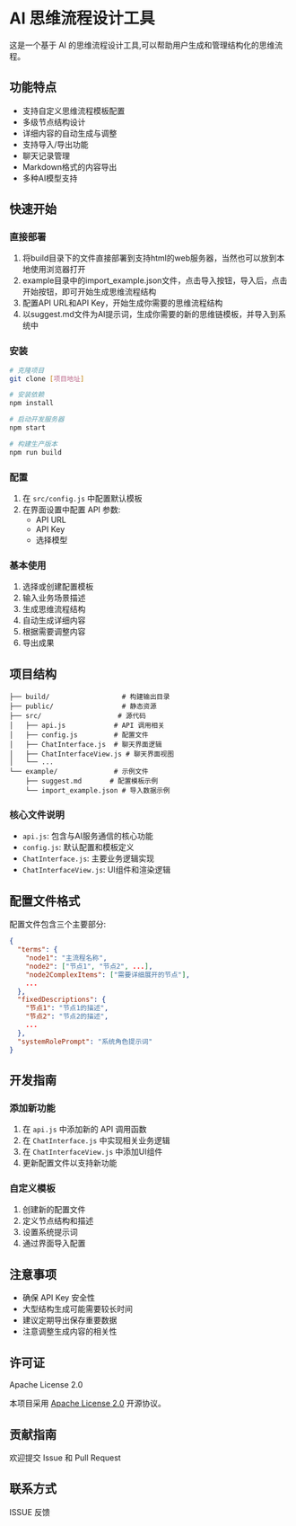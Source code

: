 # AI 思维流程设计工具

这是一个基于 AI 的思维流程设计工具,可以帮助用户生成和管理结构化的思维流程。

## 功能特点

- 支持自定义思维流程模板配置
- 多级节点结构设计
- 详细内容的自动生成与调整
- 支持导入/导出功能
- 聊天记录管理
- Markdown格式的内容导出
- 多种AI模型支持

## 快速开始

### 直接部署
1. 将build目录下的文件直接部署到支持html的web服务器，当然也可以放到本地使用浏览器打开
2. example目录中的import_example.json文件，点击导入按钮，导入后，点击开始按钮，即可开始生成思维流程结构
3. 配置API URL和API Key，开始生成你需要的思维流程结构
4. 以suggest.md文件为AI提示词，生成你需要的新的思维链模板，并导入到系统中

### 安装

```bash
# 克隆项目
git clone [项目地址]

# 安装依赖
npm install

# 启动开发服务器
npm start

# 构建生产版本
npm run build
```

### 配置

1. 在 `src/config.js` 中配置默认模板
2. 在界面设置中配置 API 参数:
   - API URL
   - API Key 
   - 选择模型

### 基本使用

1. 选择或创建配置模板
2. 输入业务场景描述
3. 生成思维流程结构
4. 自动生成详细内容
5. 根据需要调整内容
6. 导出成果

## 项目结构

```
├── build/                  # 构建输出目录
├── public/                 # 静态资源
├── src/                   # 源代码
│   ├── api.js            # API 调用相关
│   ├── config.js         # 配置文件
│   ├── ChatInterface.js  # 聊天界面逻辑
│   ├── ChatInterfaceView.js # 聊天界面视图
│   └── ...
└── example/              # 示例文件
    ├── suggest.md       # 配置模板示例
    └── import_example.json # 导入数据示例
```

### 核心文件说明

- `api.js`: 包含与AI服务通信的核心功能
- `config.js`: 默认配置和模板定义
- `ChatInterface.js`: 主要业务逻辑实现
- `ChatInterfaceView.js`: UI组件和渲染逻辑

## 配置文件格式

配置文件包含三个主要部分:

```json
{
  "terms": {
    "node1": "主流程名称",
    "node2": ["节点1", "节点2", ...],
    "node2ComplexItems": ["需要详细展开的节点"],
    ...
  },
  "fixedDescriptions": {
    "节点1": "节点1的描述",
    "节点2": "节点2的描述",
    ...
  },
  "systemRolePrompt": "系统角色提示词"
}
```

## 开发指南

### 添加新功能

1. 在 `api.js` 中添加新的 API 调用函数
2. 在 `ChatInterface.js` 中实现相关业务逻辑
3. 在 `ChatInterfaceView.js` 中添加UI组件
4. 更新配置文件以支持新功能

### 自定义模板

1. 创建新的配置文件
2. 定义节点结构和描述
3. 设置系统提示词
4. 通过界面导入配置

## 注意事项

- 确保 API Key 安全性
- 大型结构生成可能需要较长时间
- 建议定期导出保存重要数据
- 注意调整生成内容的相关性

## 许可证

Apache License 2.0

本项目采用 [Apache License 2.0](http://www.apache.org/licenses/LICENSE-2.0) 开源协议。

## 贡献指南

欢迎提交 Issue 和 Pull Request

## 联系方式

ISSUE 反馈
